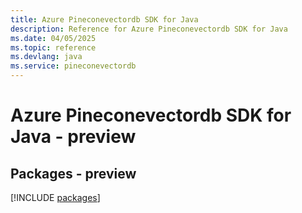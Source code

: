 ```yaml
---
title: Azure Pineconevectordb SDK for Java
description: Reference for Azure Pineconevectordb SDK for Java
ms.date: 04/05/2025
ms.topic: reference
ms.devlang: java
ms.service: pineconevectordb
---
```

# Azure Pineconevectordb SDK for Java - preview
## Packages - preview
[!INCLUDE [packages](pineconevectordb-index.md)]